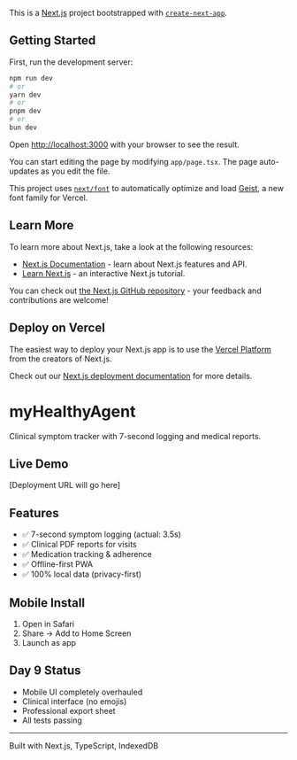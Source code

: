 This is a [Next.js](https://nextjs.org) project bootstrapped with [`create-next-app`](https://nextjs.org/docs/app/api-reference/cli/create-next-app).

## Getting Started

First, run the development server:

```bash
npm run dev
# or
yarn dev
# or
pnpm dev
# or
bun dev
```

Open [http://localhost:3000](http://localhost:3000) with your browser to see the result.

You can start editing the page by modifying `app/page.tsx`. The page auto-updates as you edit the file.

This project uses [`next/font`](https://nextjs.org/docs/app/building-your-application/optimizing/fonts) to automatically optimize and load [Geist](https://vercel.com/font), a new font family for Vercel.

## Learn More

To learn more about Next.js, take a look at the following resources:

- [Next.js Documentation](https://nextjs.org/docs) - learn about Next.js features and API.
- [Learn Next.js](https://nextjs.org/learn) - an interactive Next.js tutorial.

You can check out [the Next.js GitHub repository](https://github.com/vercel/next.js) - your feedback and contributions are welcome!

## Deploy on Vercel

The easiest way to deploy your Next.js app is to use the [Vercel Platform](https://vercel.com/new?utm_medium=default-template&filter=next.js&utm_source=create-next-app&utm_campaign=create-next-app-readme) from the creators of Next.js.

Check out our [Next.js deployment documentation](https://nextjs.org/docs/app/building-your-application/deploying) for more details.

# myHealthyAgent

Clinical symptom tracker with 7-second logging and medical reports.

## Live Demo
[Deployment URL will go here]

## Features
- ✅ 7-second symptom logging (actual: 3.5s)
- ✅ Clinical PDF reports for visits
- ✅ Medication tracking & adherence
- ✅ Offline-first PWA
- ✅ 100% local data (privacy-first)

## Mobile Install
1. Open in Safari
2. Share → Add to Home Screen
3. Launch as app

## Day 9 Status
- Mobile UI completely overhauled
- Clinical interface (no emojis)
- Professional export sheet
- All tests passing

---
Built with Next.js, TypeScript, IndexedDB
